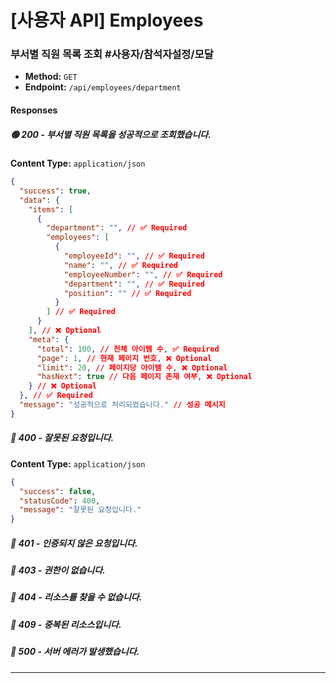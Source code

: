 # [사용자 API] Employees

### 부서별 직원 목록 조회 #사용자/참석자설정/모달

- **Method:** `GET`
- **Endpoint:** `/api/employees/department`

#### Responses

##### 🟢 200 - 부서별 직원 목록을 성공적으로 조회했습니다.

**Content Type:** `application/json`

```json
{
  "success": true,
  "data": {
    "items": [
      {
        "department": "", // ✅ Required
        "employees": [
          {
            "employeeId": "", // ✅ Required
            "name": "", // ✅ Required
            "employeeNumber": "", // ✅ Required
            "department": "", // ✅ Required
            "position": "" // ✅ Required
          }
        ] // ✅ Required
      }
    ], // ❌ Optional
    "meta": {
      "total": 100, // 전체 아이템 수, ✅ Required
      "page": 1, // 현재 페이지 번호, ❌ Optional
      "limit": 20, // 페이지당 아이템 수, ❌ Optional
      "hasNext": true // 다음 페이지 존재 여부, ❌ Optional
    } // ❌ Optional
  }, // ✅ Required
  "message": "성공적으로 처리되었습니다." // 성공 메시지
}
```

##### 🔴 400 - 잘못된 요청입니다.

**Content Type:** `application/json`

```json
{
  "success": false,
  "statusCode": 400,
  "message": "잘못된 요청입니다."
}
```

##### 🔴 401 - 인증되지 않은 요청입니다.

##### 🔴 403 - 권한이 없습니다.

##### 🔴 404 - 리소스를 찾을 수 없습니다.

##### 🔴 409 - 중복된 리소스입니다.

##### 🔴 500 - 서버 에러가 발생했습니다.

---

